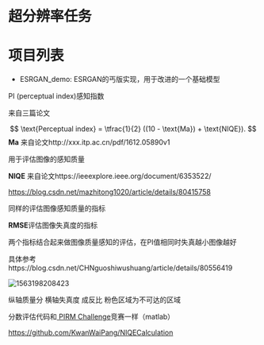 # 超分辨率任务
# 项目列表
  - ESRGAN_demo: ESRGAN的丐版实现，用于改进的一个基础模型 



PI (perceptual index)感知指数

来自三篇论文


$$
\text{Perceptual index} = \tfrac{1}{2} ((10 - \text{Ma}) + \text{NIQE}).
$$
**Ma** 来自论文http://xxx.itp.ac.cn/pdf/1612.05890v1

用于评估图像的感知质量

**NIQE** 来自论文https://ieeexplore.ieee.org/document/6353522/

https://blog.csdn.net/mazhitong1020/article/details/80415758

同样的评估图像感知质量的指标

**RMSE**评估图像失真度的指标



两个指标结合起来做图像质量感知的评估，在PI值相同时失真越小图像越好

具体参考https://blog.csdn.net/CHNguoshiwushuang/article/details/80556419

![1563198208423](C:\Users\superman\AppData\Roaming\Typora\typora-user-images\1563198208423.png)

纵轴质量分 横轴失真度 成反比 粉色区域为不可达的区域



分数评估代码和[ PIRM Challenge](https://www.pirm2018.org/PIRM-SR.html)竞赛一样（matlab）

https://github.com/KwanWaiPang/NIQECalculation